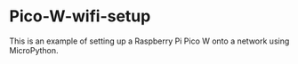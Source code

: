 # Pico-W-wifi-setup

This is an example of setting up a Raspberry Pi Pico W onto a network using MicroPython.

